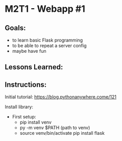 # M2T1 - Webapp #1

## Goals:
- to learn basic Flask programming
- to be able to repeat a server config
- maybe have fun

## Lessons Learned:

## Instructions:

Initial tutorial: https://blog.pythonanywhere.come/121

Install library:
- First setup:
    - pip install venv
    - py -m venv $PATH (path to venv)
    - source venv/bin/activate
pip install flask